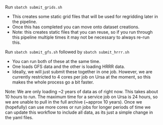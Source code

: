 Run `sbatch submit_grids.sh`
- This creates some static grid files that will be used for regridding later in the pipeline.
- Once this has completed you can move onto dataset creations.
- Note: this creates static files that you can reuse, so if you run through this pipeline multiple times it may not be necessary to always re-run this.


Run `sbatch submit_gfs.sh` followed by `sbatch submit_hrrr.sh`
- You can run both of these at the same time. 
- One loads GFS data and the other is loading HRRR data.
- Ideally, we will just submit these together in one job. However, we are currently restricted to 4 cores per job on Ursa at the moment, so this makes the whole process go a bit faster.

Note:
We are only loading ~2 years of data as of right now. This takes about 10 hours to run. The maximum time for a service job on Ursa is 24 hours, so we are unable to pull in the full archive (~approx 10 years). Once we (hopefully) can use more cores or run jobs for longer periods of time we can update this workflow to include all data, as its just a simple change in the yaml files.
